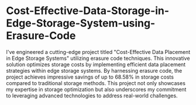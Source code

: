 # Cost-Effective-Data-Storage-in-Edge-Storage-System-using-Erasure-Code
I've engineered a cutting-edge project titled "Cost-Effective Data Placement in Edge Storage Systems" utilizing erasure code techniques. This innovative solution optimizes storage costs by implementing efficient data placement strategies within edge storage systems. By harnessing erasure code, the project achieves impressive savings of up to 68.58% in storage costs compared to traditional storage methods. This project not only showcases my expertise in storage optimization but also underscores my commitment to leveraging advanced technologies to address real-world challenges. 

